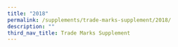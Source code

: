 ```yaml
---
title: "2018"
permalink: /supplements/trade-marks-supplement/2018/
description: ""
third_nav_title: Trade Marks Supplement
---
```

